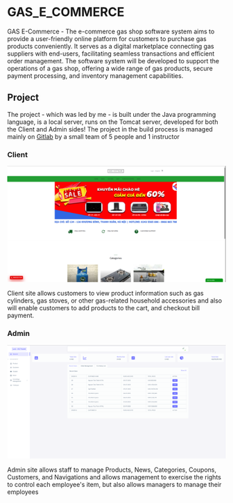 # GAS_E_COMMERCE
  GAS E-Commerce   -  The e-commerce gas shop software system aims to provide a user-friendly online platform for customers to purchase gas products conveniently. It serves as a digital marketplace connecting gas suppliers with end-users, facilitating seamless transactions and efficient order management. The software system will be developed to support the operations of a gas shop, offering a wide range of gas products, secure payment processing, and inventory management capabilities.

## Project
  The project - which was led by me -  is built under the Java programming language, is a local server, runs on the Tomcat server, developed for both the Client and Admin sides!
The project in the build process is managed mainly on [Gitlab](https://gitlab.com/swp391-g4-se1706-net/project_swp391_grp4.git) by a small team of 5 people and 1 instructor

### Client 
![](myImages/Client_Gas_E_Commerce.png)

  Client site allows customers to view product information such as gas cylinders, gas stoves, or other gas-related household accessories and also will enable customers to add products to the cart, and checkout bill payment.

### Admin
![](myImages/Admin_Gas_E_Commerce.png)

  Admin site allows staff to manage Products, News, Categories, Coupons, Customers, and Navigations and allows management to exercise the rights to control each employee's item, but also allows managers to manage their employees
